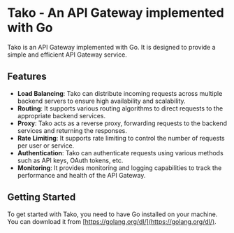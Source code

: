 # Tako - An API Gateway implemented with Go

Tako is an API Gateway implemented with Go. It is designed to provide a simple and efficient API Gateway service.

## Features

- **Load Balancing**: Tako can distribute incoming requests across multiple backend servers to ensure high availability and scalability.
- **Routing**: It supports various routing algorithms to direct requests to the appropriate backend services.
- **Proxy**: Tako acts as a reverse proxy, forwarding requests to the backend services and returning the responses.
- **Rate Limiting**: It supports rate limiting to control the number of requests per user or service.
- **Authentication**: Tako can authenticate requests using various methods such as API keys, OAuth tokens, etc.
- **Monitoring**: It provides monitoring and logging capabilities to track the performance and health of the API Gateway.

## Getting Started

To get started with Tako, you need to have Go installed on your machine. You can download it from [https://golang.org/dl/](https://golang.org/dl/).


